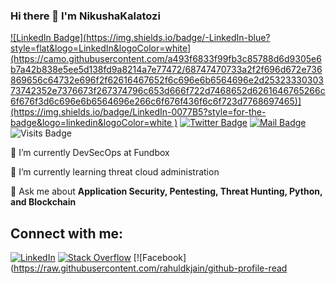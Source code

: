 ### Hi there 👋 I'm NikushaKalatozi

[![LinkedIn Badge](https://img.shields.io/badge/-LinkedIn-blue?style=flat&logo=LinkedIn&logoColor=white](https://camo.githubusercontent.com/a493f6833f99fb3c85788d6d9305e6b7a42b838e5ee5d138fd9a8214a7e77472/68747470733a2f2f696d672e736869656c64732e696f2f62616467652f6c696e6b6564696e2d2532333030373742352e7376673f267374796c653d666f722d7468652d6261646765266c6f676f3d6c696e6b6564696e266c6f676f436f6c6f723d7768697465)](https://img.shields.io/badge/LinkedIn-0077B5?style=for-the-badge&logo=linkedin&logoColor=white
)](https://linkedin.com/nikushakalatozi)
[![Twitter Badge](https://img.shields.io/badge/-Twitter-blue?style=flat&logo=Twitter&logoColor=white)](Your-Twitter-URL)
[![Mail Badge](https://img.shields.io/badge/-GMail-red?style=flat&logo=GMail&logoColor=white)](Your-Mail-URL)
![Visits Badge](https://badges.pufler.dev/visits/werewolves0493/your-repo-name)

🔭 I’m currently DevSecOps at Fundbox

🌱 I’m currently learning threat cloud administration

💬 Ask me about **Application Security, Pentesting, Threat Hunting, Python, and Blockchain**

## Connect with me:

[![LinkedIn](https://raw.githubusercontent.com/rahuldkjain/github-profile-readme-generator/master/src/images/icons/Social/linked-in-alt.svg)](https://linkedin.com/in/) [![Stack Overflow](https://raw.githubusercontent.com/rahuldkjain/github-profile-readme-generator/master/src/images/icons/Social/stack-overflow.svg)](https://stackoverflow.com/users/17436415/grudev325) [![Facebook](https://raw.githubusercontent.com/rahuldkjain/github-profile-read
